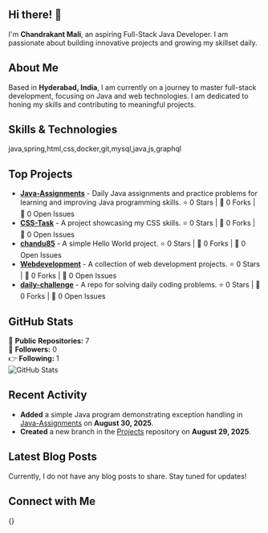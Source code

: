 ## Hi there! 👋

I'm **Chandrakant Mali**, an aspiring Full-Stack Java Developer. I am passionate about building innovative projects and growing my skillset daily.

## About Me

Based in **Hyderabad, India**, I am currently on a journey to master full-stack development, focusing on Java and web technologies. I am dedicated to honing my skills and contributing to meaningful projects.

## Skills & Technologies

java,spring,html,css,docker,git,mysql,java,js,graphql

## Top Projects

- [**Java-Assignments**](https://github.com/chandrakant-mali85/Java-Assignments) - Daily Java assignments and practice problems for learning and improving Java programming skills. ⭐ 0 Stars | 🔄 0 Forks | 🐞 0 Open Issues
- [**CSS-Task**](https://github.com/chandrakant-mali85/CSS-Task) - A project showcasing my CSS skills. ⭐ 0 Stars | 🔄 0 Forks | 🐞 0 Open Issues
- [**chandu85**](https://github.com/chandrakant-mali85/chandu85) - A simple Hello World project. ⭐ 0 Stars | 🔄 0 Forks | 🐞 0 Open Issues
- [**Webdevelopment**](https://github.com/chandrakant-mali85/Webdevelopment) - A collection of web development projects. ⭐ 0 Stars | 🔄 0 Forks | 🐞 0 Open Issues
- [**daily-challenge**](https://github.com/chandrakant-mali85/daily-challenge) - A repo for solving daily coding problems. ⭐ 0 Stars | 🔄 0 Forks | 🐞 0 Open Issues

## GitHub Stats

🌟 **Public Repositories:** 7  
👥 **Followers:** 0  
👉 **Following:** 1  
![GitHub Stats](https://github-readme-stats.vercel.app/api?username=chandrakant-mali85&show_icons=true&theme=radical)

## Recent Activity

- **Added** a simple Java program demonstrating exception handling in [Java-Assignments](https://github.com/chandrakant-mali85/Java-Assignments) on **August 30, 2025**.
- **Created** a new branch in the [Projects](https://github.com/chandrakant-mali85/Projects) repository on **August 29, 2025**.

## Latest Blog Posts

Currently, I do not have any blog posts to share. Stay tuned for updates!

## Connect with Me

{}